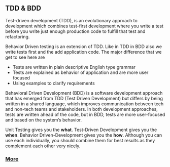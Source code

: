 ## TDD & BDD

Test-driven development (TDD), is an evolutionary approach to development which combines test-first development where you write a test before you write just enough production code to fulfill that test and refactoring.

Behavior Driven testing is an extension of TDD. Like in TDD in BDD also we write tests first and the add application code. The major difference that we get to see here are
* Tests are written in plain descriptive English type grammar
* Tests are explained as behavior of application and are more user focused
* Using examples to clarify requirements

Behavioral Driven Development (BDD) is a software development approach that has emerged from TDD (Test Driven Development) but differs by being written in a shared language, which improves communication between tech and non-tech teams and stakeholders. In both development approaches, tests are written ahead of the code, but in BDD, tests are more user-focused and based on the system’s behavior.

Unit Testing gives you the __what__. Test-Driven Development gives you the __when__. Behavior Driven-Development gives you the __how__. Although you can use each individually, you should combine them for best results as they complement each other very nicely.

### [More](https://www.youtube.com/watch?v=4QFYTQy47yA)